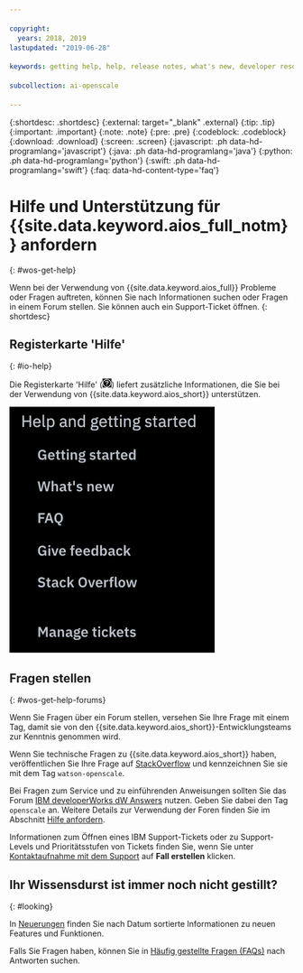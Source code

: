 ```yaml
---

copyright:
  years: 2018, 2019
lastupdated: "2019-06-28"

keywords: getting help, help, release notes, what's new, developer resources 

subcollection: ai-openscale

---
```


{:shortdesc: .shortdesc}
{:external: target="_blank" .external}
{:tip: .tip}
{:important: .important}
{:note: .note}
{:pre: .pre}
{:codeblock: .codeblock}
{:download: .download}
{:screen: .screen}
{:javascript: .ph data-hd-programlang='javascript'}
{:java: .ph data-hd-programlang='java'}
{:python: .ph data-hd-programlang='python'}
{:swift: .ph data-hd-programlang='swift'}
{:faq: data-hd-content-type='faq'}

# Hilfe und Unterstützung für {{site.data.keyword.aios_full_notm}} anfordern
{: #wos-get-help}

Wenn bei der Verwendung von {{site.data.keyword.aios_full}} Probleme oder Fragen auftreten, können Sie nach Informationen suchen oder Fragen in einem Forum stellen. Sie können auch ein Support-Ticket öffnen.
{: shortdesc}

## Registerkarte 'Hilfe'
{: #io-help}

Die Registerkarte 'Hilfe' (![Symbol für Registerkarte 'Hilfe'](images/insight-help-tab.png)) liefert zusätzliche Informationen, die Sie bei der Verwendung von {{site.data.keyword.aios_short}} unterstützen.


![Hilfetextanzeige](images/help-tab-flyout.png)

## Fragen stellen
{: #wos-get-help-forums}

Wenn Sie Fragen über ein Forum stellen, versehen Sie Ihre Frage mit einem Tag, damit sie von den {{site.data.keyword.aios_short}}-Entwicklungsteams zur Kenntnis genommen wird.

Wenn Sie technische Fragen zu {{site.data.keyword.aios_short}} haben, veröffentlichen Sie Ihre Frage auf [StackOverflow](https://stackoverflow.com/questions/tagged/watson-openscale) und kennzeichnen Sie sie mit dem Tag `watson-openscale`.

Bei Fragen zum Service und zu einführenden Anweisungen sollten Sie das Forum [IBM developerWorks dW Answers](https://developer.ibm.com/?s=openscale) nutzen. Geben Sie dabei den Tag `openscale` an. Weitere Details zur Verwendung der Foren finden Sie im Abschnitt [Hilfe anfordern](https://developer.ibm.com/answers/smartspace/dw-answers-help/index.html).

Informationen zum Öffnen eines IBM Support-Tickets oder zu Support-Levels und Prioritätsstufen von Tickets finden Sie, wenn Sie unter [Kontaktaufnahme mit dem Support](https://cloud.ibm.com/unifiedsupport/supportcenter) auf **Fall erstellen** klicken.

## Ihr Wissensdurst ist immer noch nicht gestillt?
{: #looking}

In [Neuerungen](/docs/services/ai-openscale?topic=ai-openscale-rn-relnotes) finden Sie nach Datum sortierte Informationen zu neuen Features und Funktionen.

Falls Sie Fragen haben, können Sie in [Häufig gestellte Fragen (FAQs)](/docs/services/ai-openscale?topic=ai-openscale-wos-faqs) nach Antworten suchen.
